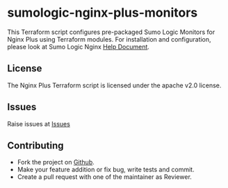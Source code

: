 # sumologic-nginx-plus-monitors

This Terraform script configures pre-packaged Sumo Logic Monitors for Nginx Plus using Terraform modules.
For installation and configuration, please look at Sumo Logic Nginx [Help Document](https://help.sumologic.com/07Sumo-Logic-Apps/24Web_Servers/Nginx_ULM/Install_the_Nginx_ULM_App_and_View_the_Dashboards).

## License

The Nginx Plus Terraform script is licensed under the apache v2.0 license.

## Issues

Raise issues at [Issues](https://github.com/SumoLogic/terraform-sumologic-sumo-logic-monitor/issues)

## Contributing

* Fork the project on [Github](https://github.com/SumoLogic/terraform-sumologic-sumo-logic-monitor).
* Make your feature addition or fix bug, write tests and commit.
* Create a pull request with one of the maintainer as Reviewer.